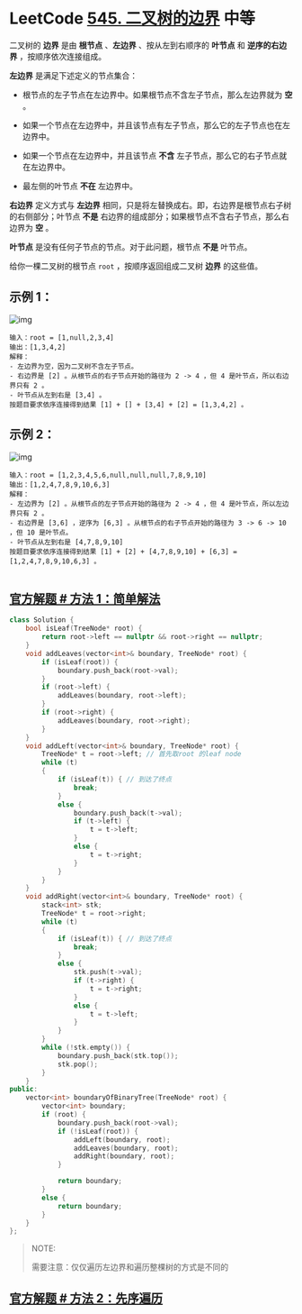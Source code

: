 # LeetCode [545. 二叉树的边界](https://leetcode.cn/problems/boundary-of-binary-tree/) 中等

二叉树的 **边界** 是由 **根节点** 、**左边界** 、按从左到右顺序的 **叶节点** 和 **逆序的右边界** ，按顺序依次连接组成。

**左边界** 是满足下述定义的节点集合：

- 根节点的左子节点在左边界中。如果根节点不含左子节点，那么左边界就为 **空** 。

- 如果一个节点在左边界中，并且该节点有左子节点，那么它的左子节点也在左边界中。

- 如果一个节点在左边界中，并且该节点 **不含** 左子节点，那么它的右子节点就在左边界中。

- 最左侧的叶节点 **不在** 左边界中。

**右边界** 定义方式与 **左边界** 相同，只是将左替换成右。即，右边界是根节点右子树的右侧部分；叶节点 **不是** 右边界的组成部分；如果根节点不含右子节点，那么右边界为 **空** 。

**叶节点** 是没有任何子节点的节点。对于此问题，根节点 **不是** 叶节点。

给你一棵二叉树的根节点 `root` ，按顺序返回组成二叉树 **边界** 的这些值。

## **示例 1：**

![img](https://assets.leetcode.com/uploads/2020/11/11/boundary1.jpg)

```
输入：root = [1,null,2,3,4]
输出：[1,3,4,2]
解释：
- 左边界为空，因为二叉树不含左子节点。
- 右边界是 [2] 。从根节点的右子节点开始的路径为 2 -> 4 ，但 4 是叶节点，所以右边界只有 2 。
- 叶节点从左到右是 [3,4] 。
按题目要求依序连接得到结果 [1] + [] + [3,4] + [2] = [1,3,4,2] 。

```

## **示例 2：**

![img](https://assets.leetcode.com/uploads/2020/11/11/boundary2.jpg)

```
输入：root = [1,2,3,4,5,6,null,null,null,7,8,9,10]
输出：[1,2,4,7,8,9,10,6,3]
解释：
- 左边界为 [2] 。从根节点的左子节点开始的路径为 2 -> 4 ，但 4 是叶节点，所以左边界只有 2 。
- 右边界是 [3,6] ，逆序为 [6,3] 。从根节点的右子节点开始的路径为 3 -> 6 -> 10 ，但 10 是叶节点。
- 叶节点从左到右是 [4,7,8,9,10]
按题目要求依序连接得到结果 [1] + [2] + [4,7,8,9,10] + [6,3] = [1,2,4,7,8,9,10,6,3] 。


```

## [官方解题 # 方法 1：简单解法](https://leetcode.cn/problems/boundary-of-binary-tree/solution/er-cha-shu-de-bian-jie-by-leetcode/)



```C++
class Solution {
	bool isLeaf(TreeNode* root) {
		return root->left == nullptr && root->right == nullptr;
	}
	void addLeaves(vector<int>& boundary, TreeNode* root) {
		if (isLeaf(root)) {
			boundary.push_back(root->val);
		}
		if (root->left) {
			addLeaves(boundary, root->left);
		}
		if (root->right) {
			addLeaves(boundary, root->right);
		}
	}
	void addLeft(vector<int>& boundary, TreeNode* root) {
		TreeNode* t = root->left; // 首先取root 的leaf node
		while (t)
		{
			if (isLeaf(t)) { // 到达了终点
				break;
			}
			else {
				boundary.push_back(t->val);
				if (t->left) {
					t = t->left;
				}
				else {
					t = t->right;
				}
			}
		}
	}
	void addRight(vector<int>& boundary, TreeNode* root) {
		stack<int> stk;
		TreeNode* t = root->right;
		while (t)
		{
			if (isLeaf(t)) { // 到达了终点
				break;
			}
			else {
				stk.push(t->val);
				if (t->right) {
					t = t->right;
				}
				else {
					t = t->left;
				}
			}
		}
		while (!stk.empty()) {
			boundary.push_back(stk.top());
			stk.pop();
		}
	}
public:
	vector<int> boundaryOfBinaryTree(TreeNode* root) {
		vector<int> boundary;
		if (root) {
			boundary.push_back(root->val);
			if (!isLeaf(root)) {
				addLeft(boundary, root);
				addLeaves(boundary, root);
				addRight(boundary, root);
			}

			return boundary;
		}
		else {
			return boundary;
		}
	}
};

```

> NOTE: 
>
> 需要注意：仅仅遍历左边界和遍历整棵树的方式是不同的



## [官方解题 # 方法 2：先序遍历](https://leetcode.cn/problems/boundary-of-binary-tree/solution/er-cha-shu-de-bian-jie-by-leetcode/)